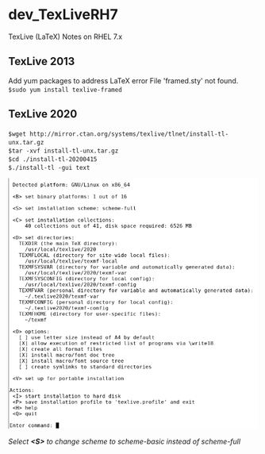 # dev_TexLiveRH7
TexLive (LaTeX) Notes on RHEL 7.x

## TexLive 2013
Add yum packages to address LaTeX error File 'framed.sty' not found.<br/>
`$sudo yum install texlive-framed`<br/>

## TexLive 2020
`$wget http://mirror.ctan.org/systems/texlive/tlnet/install-tl-unx.tar.gz`<br/>
`$tar -xvf install-tl-unx.tar.gz`<br/>
`$cd ./install-tl-20200415`<br/>
`$./install-tl -gui text`<br/>

![](https://github.com/lel99999/dev_TexLiveRH7/blob/master/textlive2020-install-01.PNG)

*Select **&lt;S&gt;** to change scheme to scheme-basic instead of scheme-full*<br/>
